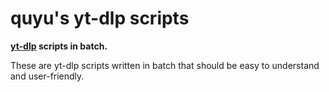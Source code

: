 # quyu's yt-dlp scripts
**[yt-dlp](https://github.com/yt-dlp/yt-dlp) scripts in batch.**

These are yt-dlp scripts written in batch that should be easy to understand and user-friendly.
